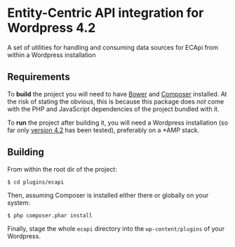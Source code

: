 # Entity-Centric API integration for Wordpress 4.2

A set of utilities for handling and consuming data sources for ECApi from within a Wordpress installation

## Requirements

To __build__ the project you will need to have [Bower](http://bower.io) and [Composer](http://getcomposer.org) installed. At the risk of stating the obvious, this is because this package does _not_ come with the PHP and JavaScript dependencies of the project bundled with it.

To __run__ the project after building it, you will need a Wordpress installation (so far only [version 4.2](https://codex.wordpress.org/Version_4.2) has been tested), preferably on a *AMP stack.

## Building
From within the root dir of the project:

    $ cd plugins/ecapi

Then, assuming Composer is installed either there or globally on your system:

    $ php composer.phar install

Finally, stage the whole `ecapi` directory into the `wp-content/plugins` of your Wordpress.
